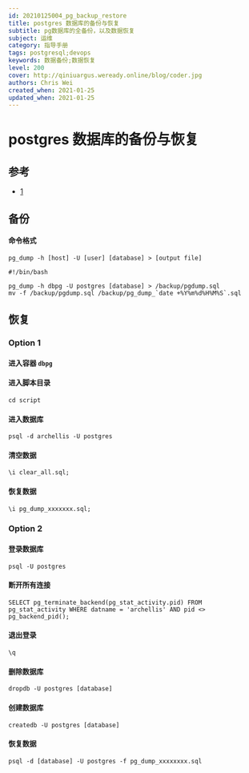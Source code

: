 ```yaml
---
id: 20210125004_pg_backup_restore
title: postgres 数据库的备份与恢复
subtitle: pg数据库的全备份，以及数据恢复
subject: 运维
category: 指导手册
tags: postgresql;devops
keywords: 数据备份;数据恢复
level: 200
cover: http://qiniuargus.weready.online/blog/coder.jpg
authors: Chris Wei
created_when: 2021-01-25
updated_when: 2021-01-25
---
```


# postgres 数据库的备份与恢复

## 参考

- [1](https://www.jianshu.com/p/0602d5c77b8f?tdsourcetag=s_pcqq_aiomsg)

## 备份

#### 命令格式

```
pg_dump -h [host] -U [user] [database] > [output file]
```

```
#!/bin/bash

pg_dump -h dbpg -U postgres [database] > /backup/pgdump.sql
mv -f /backup/pgdump.sql /backup/pg_dump_`date +%Y%m%d%H%M%S`.sql
```

## 恢复

### Option 1

#### 进入容器 `dbpg`
#### 进入脚本目录

```
cd script
```

#### 进入数据库

```
psql -d archellis -U postgres
```

#### 清空数据

```
\i clear_all.sql;
```

#### 恢复数据

```
\i pg_dump_xxxxxxx.sql;
```

### Option 2

#### 登录数据库

```
psql -U postgres 
```

#### 断开所有连接

```
SELECT pg_terminate_backend(pg_stat_activity.pid) FROM pg_stat_activity WHERE datname = 'archellis' AND pid <> pg_backend_pid();
```

#### 退出登录

```
\q
```

#### 删除数据库

```
dropdb -U postgres [database]
```

#### 创建数据库

```
createdb -U postgres [database]
```

#### 恢复数据

```
psql -d [database] -U postgres -f pg_dump_xxxxxxxx.sql
```
